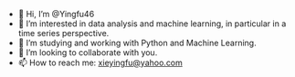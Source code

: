 - 👋 Hi, I’m @Yingfu46
- 👀 I’m interested in data analysis and machine learning, in particular in a time series perspective.
- 🌱 I’m studying and working with Python and Machine Learning.
- 💞️ I’m looking to collaborate with you.
- 📫 How to reach me: xieyingfu@yahoo.com

<!---
Yingfu46/Yingfu46 is a ✨ special ✨ repository because its `README.md` (this file) appears on your GitHub profile.
You can click the Preview link to take a look at your changes.
--->
